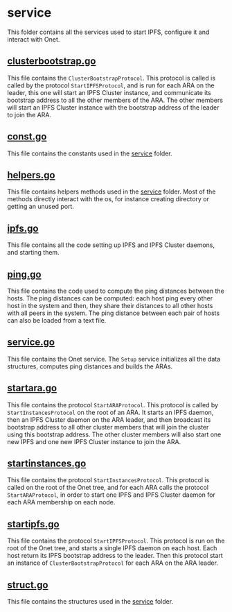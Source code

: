 # service

This folder contains all the services used to start IPFS, configure it and interact with Onet.

## [clusterbootstrap.go](clusterbootstrap.go)

This file contains the `ClusterBootstrapProtocol`. This protocol is called is called by the protocol `StartIPFSProtocol`, and is run for each ARA on the leader, this one will start an IPFS Cluster instance, and communicate its bootstrap address to all the other members of the ARA. The other members will start an IPFS Cluster instance with the bootstrap address of the leader to join the ARA.

## [const.go](const.go)

This file contains the constants used in the [service](.) folder. 

## [helpers.go](helpers.go)

This file contains helpers methods used in the [service](.) folder. Most of the methods directly interact with the os, for instance creating directory or getting an unused port.

## [ipfs.go](ipfs.go)

This file contains all the code setting up IPFS and IPFS Cluster daemons, and starting them.

## [ping.go](ping.go)

This file contains the code used to compute the ping distances between the hosts. The ping distances can be computed: each host ping every other host in the system and then, they share their distances to all other hosts with all peers in the system. The ping distance between each pair of hosts can also be loaded from a text file.

## [service.go](service.go)

This file contains the Onet service. The `Setup` service initializes all the data structures, computes ping distances and builds the ARAs.

## [startara.go](startara.go)

This file contains the protocol `StartARAProtocol`. This protocol is called by `StartInstancesProtocol` on the root of an ARA. It starts an IPFS daemon, then an IPFS Cluster daemon on the ARA leader, and then broadcast its bootstrap address to all other cluster members that will join the cluster using this bootstrap address. The other cluster members will also start one new IPFS and one new IPFS Cluster instance to join the ARA.

## [startinstances.go](startinstances.go)

This file contains the protocol `StartInstancesProtocol`. This protocol is called on the root of the Onet tree, and for each ARA calls the protocol `StartARAProtocol`, in order to start one IPFS and IPFS Cluster daemon for each ARA membership on each node. 

## [startipfs.go](startipfs.go)

This file contains the protocol `StartIPFSProtocol`. This protocol is run on the root of the Onet tree, and starts a single IPFS daemon on each host. Each host return its IPFS bootstrap address to the leader. Then this protocol start an instance of `ClusterBootstrapProtocol` for each ARA on the ARA leader.

## [struct.go](struct.go)

This file contains the structures used in the [service](.) folder. 
